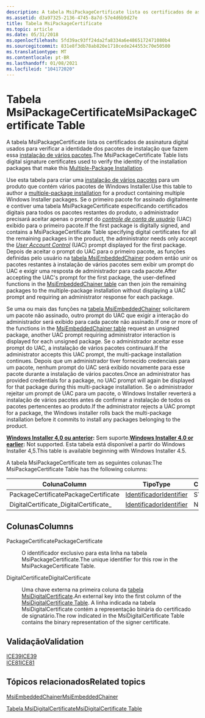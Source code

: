 ```yaml
---
description: A tabela MsiPackageCertificate lista os certificados de assinatura digital usados para verificar a identidade dos pacotes de instalação que fazem essa Multiple-Package instalação.
ms.assetid: d3a97325-2136-4745-8a7d-57e4d6b9d27e
title: Tabela MsiPackageCertificate
ms.topic: article
ms.date: 05/31/2018
ms.openlocfilehash: 5fd39ac93ff24da2fa8334a6e4865172471080b4
ms.sourcegitcommit: 831e8f3db78ab820e1710cede244553c70e50500
ms.translationtype: MT
ms.contentlocale: pt-BR
ms.lasthandoff: 01/08/2021
ms.locfileid: "104172020"
---
```

# <a name="msipackagecertificate-table"></a><span data-ttu-id="c6a6b-103">Tabela MsiPackageCertificate</span><span class="sxs-lookup"><span data-stu-id="c6a6b-103">MsiPackageCertificate Table</span></span>

<span data-ttu-id="c6a6b-104">A tabela MsiPackageCertificate lista os certificados de assinatura digital usados para verificar a identidade dos pacotes de instalação que fazem essa [instalação de vários pacotes](multiple-package-installations.md).</span><span class="sxs-lookup"><span data-stu-id="c6a6b-104">The MsiPackageCertificate Table lists digital signature certificates used to verify the identity of the installation packages that make this [Multiple-Package Installation](multiple-package-installations.md).</span></span>

<span data-ttu-id="c6a6b-105">Use esta tabela para criar uma [instalação de vários pacotes](multiple-package-installations.md) para um produto que contém vários pacotes de Windows Installer.</span><span class="sxs-lookup"><span data-stu-id="c6a6b-105">Use this table to author a [multiple-package installation](multiple-package-installations.md) for a product containing multiple Windows Installer packages.</span></span> <span data-ttu-id="c6a6b-106">Se o primeiro pacote for assinado digitalmente e contiver uma tabela MsiPackageCertificate especificando certificados digitais para todos os pacotes restantes do produto, o administrador precisará aceitar apenas o prompt do [*controle de conta de usuário*](u-gly.md) (UAC) exibido para o primeiro pacote.</span><span class="sxs-lookup"><span data-stu-id="c6a6b-106">If the first package is digitally signed, and contains a MsiPackageCertificate Table specifying digital certificates for all the remaining packages in the product, the administrator needs only accept the [*User Account Control*](u-gly.md) (UAC) prompt displayed for the first package.</span></span> <span data-ttu-id="c6a6b-107">Depois de aceitar o prompt do UAC para o primeiro pacote, as funções definidas pelo usuário na [tabela MsiEmbeddedChainer](msiembeddedchainer-table.md) podem então unir os pacotes restantes à instalação de vários pacotes sem exibir um prompt do UAC e exigir uma resposta de administrador para cada pacote.</span><span class="sxs-lookup"><span data-stu-id="c6a6b-107">After accepting the UAC's prompt for the first package, the user-defined functions in the [MsiEmbeddedChainer table](msiembeddedchainer-table.md) can then join the remaining packages to the multiple-package installation without displaying a UAC prompt and requiring an administrator response for each package.</span></span>

<span data-ttu-id="c6a6b-108">Se uma ou mais das funções na [tabela MsiEmbeddedChainer](msiembeddedchainer-table.md) solicitarem um pacote não assinado, outro prompt do UAC que exigir a interação do administrador será exibido para cada pacote não assinado.</span><span class="sxs-lookup"><span data-stu-id="c6a6b-108">If one or more of the functions in the [MsiEmbeddedChainer table](msiembeddedchainer-table.md) request an unsigned package, another UAC prompt requiring administrator interaction is displayed for each unsigned package.</span></span> <span data-ttu-id="c6a6b-109">Se o administrador aceitar esse prompt do UAC, a instalação de vários pacotes continuará.</span><span class="sxs-lookup"><span data-stu-id="c6a6b-109">If the administrator accepts this UAC prompt, the multi-package installation continues.</span></span> <span data-ttu-id="c6a6b-110">Depois que um administrador tiver fornecido credenciais para um pacote, nenhum prompt do UAC será exibido novamente para esse pacote durante a instalação de vários pacotes.</span><span class="sxs-lookup"><span data-stu-id="c6a6b-110">Once an administrator has provided credentials for a package, no UAC prompt will again be displayed for that package during this multi-package installation.</span></span> <span data-ttu-id="c6a6b-111">Se o administrador rejeitar um prompt de UAC para um pacote, o Windows Installer reverterá a instalação de vários pacotes antes de confirmar a instalação de todos os pacotes pertencentes ao produto.</span><span class="sxs-lookup"><span data-stu-id="c6a6b-111">If the administrator rejects a UAC prompt for a package, the Windows installer rolls back the multi-package installation before it commits to install any packages belonging to the product.</span></span>

<span data-ttu-id="c6a6b-112">**[Windows Installer 4,0 ou anterior](not-supported-in-windows-installer-4-0.md):** Sem suporte.</span><span class="sxs-lookup"><span data-stu-id="c6a6b-112">**[Windows Installer 4.0 or earlier](not-supported-in-windows-installer-4-0.md):** Not supported.</span></span> <span data-ttu-id="c6a6b-113">Esta tabela está disponível a partir do Windows Installer 4,5.</span><span class="sxs-lookup"><span data-stu-id="c6a6b-113">This table is available beginning with Windows Installer 4.5.</span></span>

<span data-ttu-id="c6a6b-114">A tabela MsiPackageCertificate tem as seguintes colunas:</span><span class="sxs-lookup"><span data-stu-id="c6a6b-114">The MsiPackageCertificate Table has the following columns:</span></span>



| <span data-ttu-id="c6a6b-115">Coluna</span><span class="sxs-lookup"><span data-stu-id="c6a6b-115">Column</span></span>               | <span data-ttu-id="c6a6b-116">Tipo</span><span class="sxs-lookup"><span data-stu-id="c6a6b-116">Type</span></span>                         | <span data-ttu-id="c6a6b-117">Chave</span><span class="sxs-lookup"><span data-stu-id="c6a6b-117">Key</span></span> | <span data-ttu-id="c6a6b-118">Nullable</span><span class="sxs-lookup"><span data-stu-id="c6a6b-118">Nullable</span></span> |
|----------------------|------------------------------|-----|----------|
| <span data-ttu-id="c6a6b-119">PackageCertificate</span><span class="sxs-lookup"><span data-stu-id="c6a6b-119">PackageCertificate</span></span>   | [<span data-ttu-id="c6a6b-120">Identificador</span><span class="sxs-lookup"><span data-stu-id="c6a6b-120">Identifier</span></span>](identifier.md) | <span data-ttu-id="c6a6b-121">S</span><span class="sxs-lookup"><span data-stu-id="c6a6b-121">Y</span></span>   | <span data-ttu-id="c6a6b-122">N</span><span class="sxs-lookup"><span data-stu-id="c6a6b-122">N</span></span>        |
| <span data-ttu-id="c6a6b-123">DigitalCertificate\_</span><span class="sxs-lookup"><span data-stu-id="c6a6b-123">DigitalCertificate\_</span></span> | [<span data-ttu-id="c6a6b-124">Identificador</span><span class="sxs-lookup"><span data-stu-id="c6a6b-124">Identifier</span></span>](identifier.md) | <span data-ttu-id="c6a6b-125">N</span><span class="sxs-lookup"><span data-stu-id="c6a6b-125">N</span></span>   | <span data-ttu-id="c6a6b-126">N</span><span class="sxs-lookup"><span data-stu-id="c6a6b-126">N</span></span>        |



 

## <a name="columns"></a><span data-ttu-id="c6a6b-127">Colunas</span><span class="sxs-lookup"><span data-stu-id="c6a6b-127">Columns</span></span>

<dl> <dt>

<span data-ttu-id="c6a6b-128"><span id="PackageCertificate"></span><span id="packagecertificate"></span><span id="PACKAGECERTIFICATE"></span>PackageCertificate</span><span class="sxs-lookup"><span data-stu-id="c6a6b-128"><span id="PackageCertificate"></span><span id="packagecertificate"></span><span id="PACKAGECERTIFICATE"></span>PackageCertificate</span></span>
</dt> <dd>

<span data-ttu-id="c6a6b-129">O identificador exclusivo para esta linha na tabela MsiPackageCertificate.</span><span class="sxs-lookup"><span data-stu-id="c6a6b-129">The unique identifier for this row in the MsiPackageCertificate Table.</span></span>

</dd> <dt>

<span data-ttu-id="c6a6b-130"><span id="DigitalCertificate"></span><span id="digitalcertificate"></span><span id="DIGITALCERTIFICATE"></span>DigitalCertificate</span><span class="sxs-lookup"><span data-stu-id="c6a6b-130"><span id="DigitalCertificate"></span><span id="digitalcertificate"></span><span id="DIGITALCERTIFICATE"></span>DigitalCertificate</span></span>
</dt> <dd>

<span data-ttu-id="c6a6b-131">Uma chave externa na primeira coluna da [tabela MsiDigitalCertificate](msidigitalcertificate-table.md).</span><span class="sxs-lookup"><span data-stu-id="c6a6b-131">An external key into the first column of the [MsiDigitalCertificate Table](msidigitalcertificate-table.md).</span></span> <span data-ttu-id="c6a6b-132">A linha indicada na tabela MsiDigitalCertificate contém a representação binária do certificado de signatário.</span><span class="sxs-lookup"><span data-stu-id="c6a6b-132">The row indicated in the MsiDigitalCertificate Table contains the binary representation of the signer certificate.</span></span>

</dd> </dl>

## <a name="validation"></a><span data-ttu-id="c6a6b-133">Validação</span><span class="sxs-lookup"><span data-stu-id="c6a6b-133">Validation</span></span>

<dl>

[<span data-ttu-id="c6a6b-134">ICE39</span><span class="sxs-lookup"><span data-stu-id="c6a6b-134">ICE39</span></span>](ice39.md)  
[<span data-ttu-id="c6a6b-135">ICE81</span><span class="sxs-lookup"><span data-stu-id="c6a6b-135">ICE81</span></span>](ice81.md)  
</dl>

## <a name="related-topics"></a><span data-ttu-id="c6a6b-136">Tópicos relacionados</span><span class="sxs-lookup"><span data-stu-id="c6a6b-136">Related topics</span></span>

<dl> <dt>

[<span data-ttu-id="c6a6b-137">MsiEmbeddedChainer</span><span class="sxs-lookup"><span data-stu-id="c6a6b-137">MsiEmbeddedChainer</span></span>](msiembeddedchainer-table.md)
</dt> <dt>

[<span data-ttu-id="c6a6b-138">Tabela MsiDigitalCertificate</span><span class="sxs-lookup"><span data-stu-id="c6a6b-138">MsiDigitalCertificate Table</span></span>](msidigitalcertificate-table.md)
</dt> </dl>

 

 



